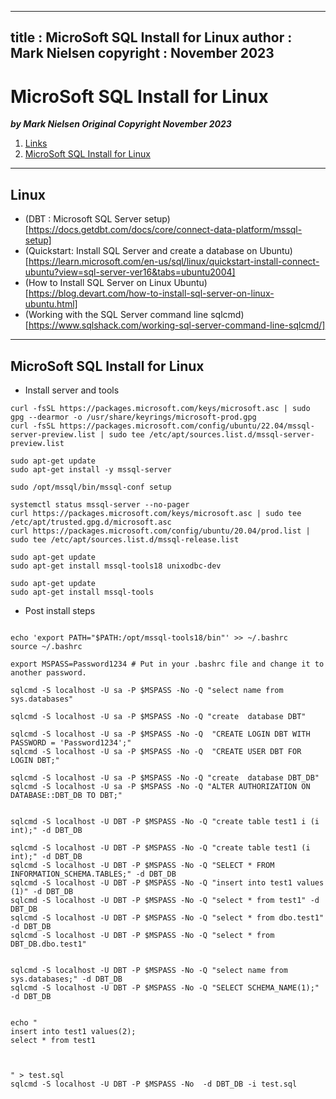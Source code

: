 
---
title : MicroSoft SQL Install for Linux
author : Mark Nielsen
copyright : November 2023
---


MicroSoft SQL Install for Linux
==============================

_**by Mark Nielsen
Original Copyright November 2023**_

1. [Links](#links)
2. [MicroSoft SQL Install for Linux](#ms)

* * *
<a name=links></a>Linux
-----
* (DBT : Microsoft SQL Server setup)[https://docs.getdbt.com/docs/core/connect-data-platform/mssql-setup]
* (Quickstart: Install SQL Server and create a database on Ubuntu)[https://learn.microsoft.com/en-us/sql/linux/quickstart-install-connect-ubuntu?view=sql-server-ver16&tabs=ubuntu2004]
* (How to Install SQL Server on Linux Ubuntu)[https://blog.devart.com/how-to-install-sql-server-on-linux-ubuntu.html]
* (Working with the SQL Server command line sqlcmd)[https://www.sqlshack.com/working-sql-server-command-line-sqlcmd/]

* * *
<a name=ms></a>MicroSoft SQL Install for Linux
-----

* Install server and tools

```
curl -fsSL https://packages.microsoft.com/keys/microsoft.asc | sudo gpg --dearmor -o /usr/share/keyrings/microsoft-prod.gpg
curl -fsSL https://packages.microsoft.com/config/ubuntu/22.04/mssql-server-preview.list | sudo tee /etc/apt/sources.list.d/mssql-server-preview.list

sudo apt-get update
sudo apt-get install -y mssql-server

sudo /opt/mssql/bin/mssql-conf setup

systemctl status mssql-server --no-pager
curl https://packages.microsoft.com/keys/microsoft.asc | sudo tee /etc/apt/trusted.gpg.d/microsoft.asc
curl https://packages.microsoft.com/config/ubuntu/20.04/prod.list | sudo tee /etc/apt/sources.list.d/mssql-release.list

sudo apt-get update
sudo apt-get install mssql-tools18 unixodbc-dev

sudo apt-get update
sudo apt-get install mssql-tools

```

* Post install steps
```

echo 'export PATH="$PATH:/opt/mssql-tools18/bin"' >> ~/.bashrc
source ~/.bashrc

export MSPASS=Password1234 # Put in your .bashrc file and change it to another password. 

sqlcmd -S localhost -U sa -P $MSPASS -No -Q "select name from sys.databases"

sqlcmd -S localhost -U sa -P $MSPASS -No -Q "create  database DBT"

sqlcmd -S localhost -U sa -P $MSPASS -No -Q  "CREATE LOGIN DBT WITH PASSWORD = 'Password1234';"
sqlcmd -S localhost -U sa -P $MSPASS -No -Q  "CREATE USER DBT FOR LOGIN DBT;"

sqlcmd -S localhost -U sa -P $MSPASS -No -Q "create  database DBT_DB"
sqlcmd -S localhost -U sa -P $MSPASS -No -Q "ALTER AUTHORIZATION ON DATABASE::DBT_DB TO DBT;"


sqlcmd -S localhost -U DBT -P $MSPASS -No -Q "create table test1 i (i int);" -d DBT_DB

sqlcmd -S localhost -U DBT -P $MSPASS -No -Q "create table test1 (i int);" -d DBT_DB
sqlcmd -S localhost -U DBT -P $MSPASS -No -Q "SELECT * FROM INFORMATION_SCHEMA.TABLES;" -d DBT_DB
sqlcmd -S localhost -U DBT -P $MSPASS -No -Q "insert into test1 values (1)" -d DBT_DB
sqlcmd -S localhost -U DBT -P $MSPASS -No -Q "select * from test1" -d DBT_DB
sqlcmd -S localhost -U DBT -P $MSPASS -No -Q "select * from dbo.test1" -d DBT_DB
sqlcmd -S localhost -U DBT -P $MSPASS -No -Q "select * from DBT_DB.dbo.test1" 


sqlcmd -S localhost -U DBT -P $MSPASS -No -Q "select name from sys.databases;" -d DBT_DB
sqlcmd -S localhost -U DBT -P $MSPASS -No -Q "SELECT SCHEMA_NAME(1);" -d DBT_DB


echo "
insert into test1 values(2);
select * from test1



" > test.sql
sqlcmd -S localhost -U DBT -P $MSPASS -No  -d DBT_DB -i test.sql


```
